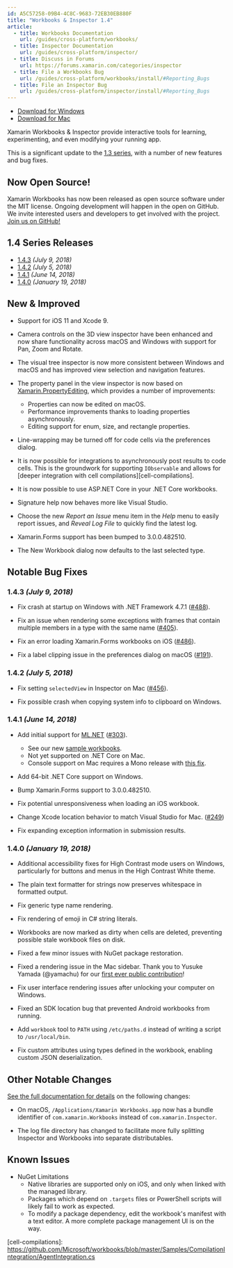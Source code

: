 ```yaml
---
id: A5C57258-09B4-4C8C-9683-72EB30EB880F
title: "Workbooks & Inspector 1.4"
article:
  - title: Workbooks Documentation
    url: /guides/cross-platform/workbooks/
  - title: Inspector Documentation
    url: /guides/cross-platform/inspector/
  - title: Discuss in Forums
    url: https://forums.xamarin.com/categories/inspector
  - title: File a Workbooks Bug
    url: /guides/cross-platform/workbooks/install/#Reporting_Bugs
  - title: File an Inspector Bug
    url: /guides/cross-platform/inspector/install/#Reporting_Bugs
---
```


* [Download for Windows](https://github.com/Microsoft/workbooks/releases/download/v1.4.3/XamarinInteractive-1.4.3.msi)
* [Download for Mac](https://github.com/Microsoft/workbooks/releases/download/v1.4.3/XamarinInteractive-1.4.3.pkg)

Xamarin Workbooks & Inspector provide interactive tools for learning,
experimenting, and even modifying your running app.

This is a significant update to the [1.3 series][13-series], with a number of
new features and bug fixes.

## Now Open Source!

Xamarin Workbooks has now been released as open source software
under the MIT license. Ongoing development will happen in the open on
GitHub. We invite interested users and developers to get involved with the
project. [Join us on GitHub!](https://github.com/Microsoft/workbooks)

## 1.4 Series Releases

* [1.4.3](#1.4.3_July_9_2018) _(July 9, 2018)_
* [1.4.2](#1.4.2_July_5_2018) _(July 5, 2018)_
* [1.4.1](#1.4.1_June_14_2018) _(June 14, 2018)_
* [1.4.0](#1.4.0_January_19_2018) _(January 19, 2018)_

## New & Improved

* Support for iOS 11 and Xcode 9.

* Camera controls on the 3D view inspector have been enhanced and now share
  functionality across macOS and Windows with support for Pan, Zoom and Rotate.

* The visual tree inspector is now more consistent between Windows and macOS
  and has improved view selection and navigation features.

* The property panel in the view inspector is now based on
  [Xamarin.PropertyEditing][proppy], which provides a number of improvements:
  - Properties can now be edited on macOS.
  - Performance improvements thanks to loading properties asynchronously.
  - Editing support for enum, size, and rectangle properties.

* Line-wrapping may be turned off for code cells via the preferences dialog.

* It is now possible for integrations to asynchronously post results to
  code cells. This is the groundwork for supporting `IObservable` and allows
  for [deeper integration with cell compilations][cell-compilations].

* It is now possible to use ASP.NET Core in your .NET Core workbooks.

* Signature help now behaves more like Visual Studio.

* Choose the new _Report an Issue_ menu item in the _Help_ menu to easily
  report issues, and _Reveal Log File_ to quickly find the latest log.

* Xamarin.Forms support has been bumped to 3.0.0.482510.

* The New Workbook dialog now defaults to the last selected type.

## Notable Bug Fixes

### 1.4.3 _(July 9, 2018)_

* Fix crash at startup on Windows with .NET Framework 4.7.1
  ([#488](https://github.com/Microsoft/workbooks/issues/488)).

* Fix an issue when rendering some exceptions with frames that contain multiple
  members in a type with the same name
  ([#405](https://github.com/Microsoft/workbooks/issues/405)).

* Fix an error loading Xamarin.Forms workbooks on iOS
  ([#486](https://github.com/Microsoft/workbooks/issues/486)).

* Fix a label clipping issue in the preferences dialog on macOS
  ([#191](https://github.com/Microsoft/workbooks/issues/191)).

### 1.4.2 _(July 5, 2018)_

* Fix setting `selectedView` in Inspector on Mac
  ([#456](https://github.com/Microsoft/workbooks/issues/456)).

* Fix possible crash when copying system info to clipboard on Windows.

### 1.4.1 _(June 14, 2018)_

* Add initial support for [ML.NET][ml-net] ([#303](https://github.com/Microsoft/workbooks/issues/303)).
  - See our new [sample workbooks][ml-net-workbooks].
  - Not yet supported on .NET Core on Mac.
  - Console support on Mac requires a Mono release with [this fix](https://github.com/mono/mono/issues/9033).

* Add 64-bit .NET Core support on Windows.

* Bump Xamarin.Forms support to 3.0.0.482510.

* Fix potential unresponsiveness when loading an iOS workbook.

* Change Xcode location behavior to match Visual Studio for Mac. ([#249](https://github.com/Microsoft/workbooks/issues/249))

* Fix expanding exception information in submission results.

### 1.4.0 _(January 19, 2018)_

* Additional accessibility fixes for High Contrast mode users on Windows,
  particularly for buttons and menus in the High Contrast White theme.

* The plain text formatter for strings now preserves whitespace in formatted
  output.

* Fix generic type name rendering.

* Fix rendering of emoji in C# string literals.

* Workbooks are now marked as dirty when cells are deleted, preventing possible
  stale workbook files on disk.

* Fixed a few minor issues with NuGet package restoration.

* Fixed a rendering issue in the Mac sidebar. Thank you to Yusuke Yamada
  (@yamachu) for our
  [first ever public contribution](https://github.com/Microsoft/workbooks/pull/97)!

* Fix user interface rendering issues after unlocking your computer on Windows.

* Fixed an SDK location bug that prevented Android workbooks from running.

* Add `workbook` tool to `PATH` using `/etc/paths.d` instead of writing a
  script to `/usr/local/bin`.

* Fix custom attributes using types defined in the workbook, enabling
  custom JSON deserialization.

## Other Notable Changes

[See the full documentation for details](/guides/cross-platform/workbooks/install/#Log_Files)
on the following changes:

* On macOS, `/Applications/Xamarin Workbooks.app` now has a bundle identifier
  of `com.xamarin.Workbooks` instead of `com.xamarin.Inspector`.

* The log file directory has changed to facilitate more fully splitting
  Inspector and Workbooks into separate distributables.

## Known Issues

* NuGet Limitations
  - Native libraries are supported only on iOS, and only when linked with
    the managed library.
  - Packages which depend on `.targets` files or PowerShell scripts will likely
    fail to work as expected.
  - To modify a package dependency, edit the workbook's manifest with
    a text editor. A more complete package management UI is on the way.

[ml-net]: https://github.com/dotnet/machinelearning/
[ml-net-workbooks]: https://github.com/xamarin/Workbooks/tree/master/machine-learning
[13-series]: /releases/interactive/interactive-1.3
[github]: https://github.com/Microsoft/workbooks
[proppy]: https://github.com/xamarin/Xamarin.PropertyEditing
[cell-compilations]: https://github.com/Microsoft/workbooks/blob/master/Samples/CompilationIntegration/AgentIntegration.cs <script async="" defer="" src="https://buttons.github.io/buttons.js"></script>
